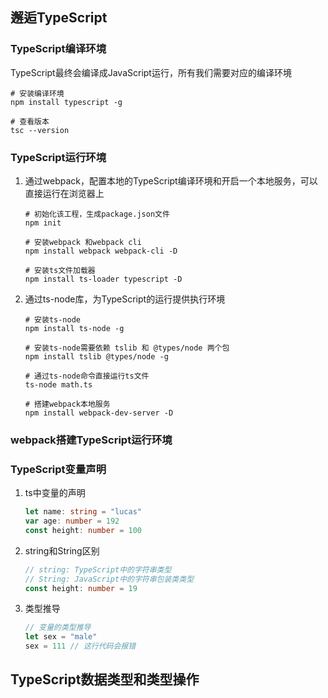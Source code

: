 ## 邂逅TypeScript

### TypeScript编译环境

TypeScript最终会编译成JavaScript运行，所有我们需要对应的编译环境

```shell
# 安装编译环境
npm install typescript -g

# 查看版本
tsc --version
```

### TypeScript运行环境

1. 通过webpack，配置本地的TypeScript编译环境和开启一个本地服务，可以直接运行在浏览器上

   ```shell
   # 初始化该工程，生成package.json文件
   npm init
   
   # 安装webpack 和webpack cli
   npm install webpack webpack-cli -D
   
   # 安装ts文件加载器
   npm install ts-loader typescript -D
   ```

   

2. 通过ts-node库，为TypeScript的运行提供执行环境

   ```shell
   # 安装ts-node
   npm install ts-node -g
   
   # 安装ts-node需要依赖 tslib 和 @types/node 两个包
   npm install tslib @types/node -g
   
   # 通过ts-node命令直接运行ts文件
   ts-node math.ts
   
   # 搭建webpack本地服务
   npm install webpack-dev-server -D
   ```

### webpack搭建TypeScript运行环境

### TypeScript变量声明

1. ts中变量的声明

   ```typescript
   let name: string = "lucas"
   var age: number = 192
   const height: number = 100
   ```

2. string和String区别

   ```typescript
   // string: TypeScript中的字符串类型
   // String: JavaScript中的字符串包装类类型
   const height: number = 19
   ```

3. 类型推导

   ```typescript
   // 变量的类型推导
   let sex = "male"
   sex = 111 // 这行代码会报错
   ```

## TypeScript数据类型和类型操作

